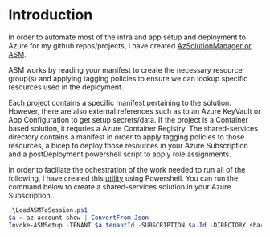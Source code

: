 # Introduction

In order to automate most of the infra and app setup and deployment to Azure for my github repos/projects, I have created [AzSolutionManager or ASM](https://github.com/seekdavidlee/az-solution-manager).

ASM works by reading your manifest to create the necessary resource group(s) and applying tagging policies to ensure we can lookup specific resources used in the deployment.

Each project contains a specific manifest pertaining to the solution. However, there are also external references such as to an Azure KeyVault or App Configuration to get setup secrets/data. If the project is a Container based solution, it requries a Azure Container Registry. The shared-services directory contains a manifest in order to apply tagging policies to those resources, a bicep to deploy those resources in your Azure Subscription and a postDeployment powershell script to apply role assignments. 

In order to faciliate the ochestration of the work needed to run all of the following, I have created this [utility](README.md) using Powershell. You can run the command below to create a shared-services solution in your Azure Subscription.

```powershell
.\LoadASMToSession.ps1
$a = az account show | ConvertFrom-Json
Invoke-ASMSetup -TENANT $a.tenantId -SUBSCRIPTION $a.Id -DIRECTORY shared-services
```
